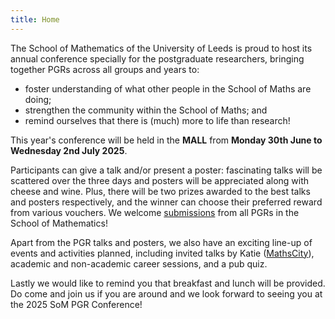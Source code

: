 ```yaml
---
title: Home
---
```


The School of Mathematics of the University of Leeds is proud to host its annual conference specially for the postgraduate researchers, bringing together PGRs across all groups and years to:

- foster understanding of what other people in the School of Maths are doing;
- strengthen the community within the School of Maths; and
- remind ourselves that there is (much) more to life than research!

This year's conference will be held in the **MALL** from **Monday 30th June to Wednesday 2nd July 2025**.

Participants can give a talk and/or present a poster: fascinating talks will be scattered over the three days and posters will be appreciated along with cheese and wine. Plus, there will be two prizes awarded to the best talks and posters respectively, and the winner can choose their preferred reward from various vouchers.
We welcome [submissions](./call_for_speakers) from all PGRs in the School of Mathematics!

Apart from the PGR talks and posters, we also have an exciting line-up of events and activities planned, including invited talks by Katie ([MathsCity](https://mathscity.co.uk/)), academic and non-academic career sessions, and a pub quiz.

Lastly we would like to remind you that breakfast and lunch will be provided. Do come and join us if you are around and we look forward to seeing you at the 2025 SoM PGR Conference!
